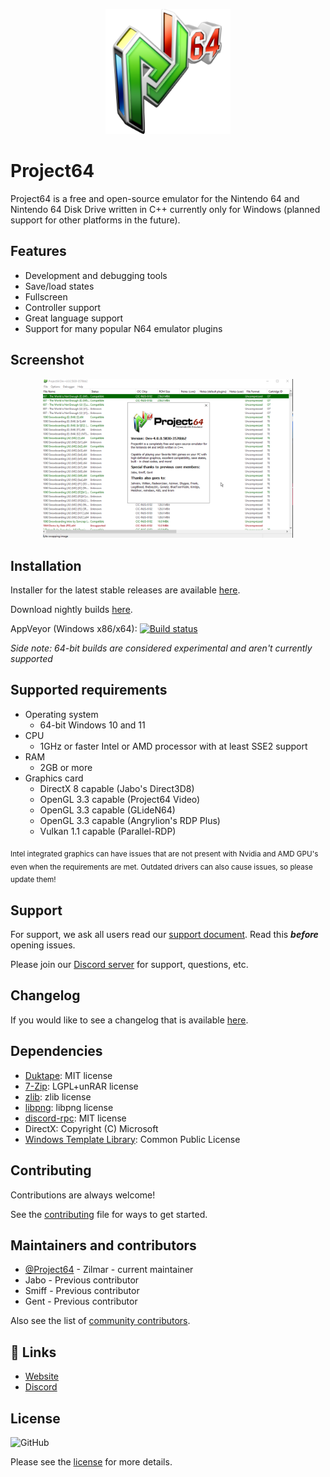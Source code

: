 <p align="center">
  <img src="./Docs/img/icon.png" alt="logo" width="200" />
</p>

# Project64

Project64 is a free and open-source emulator for the Nintendo 64 and Nintendo 64 Disk Drive written in C++ currently only for Windows (planned support for other platforms in the future).

## Features

- Development and debugging tools
- Save/load states
- Fullscreen
- Controller support
- Great language support
- Support for many popular N64 emulator plugins

## Screenshot

<p align="center">
  <img src="./Docs/img/screen.png" alt="screenshot" width="400" />
</p>

## Installation

Installer for the latest stable releases are available [here](https://www.pj64-emu.com/windows-downloads).

Download nightly builds [here](https://www.pj64-emu.com/nightly-builds).

AppVeyor (Windows x86/x64): [![Build status](https://ci.appveyor.com/api/projects/status/sbtwyhaexslyhgx3?svg=true
)](https://ci.appveyor.com/project/project64/project64/branch/develop)

*Side note: 64-bit builds are considered experimental and aren't currently supported*

## Supported requirements

* Operating system
  * 64-bit Windows 10 and 11
* CPU
  * 1GHz or faster Intel or AMD processor with at least SSE2 support
* RAM
  * 2GB or more
* Graphics card
  * DirectX 8 capable (Jabo's Direct3D8)
  * OpenGL 3.3 capable (Project64 Video)
  * OpenGL 3.3 capable (GLideN64)
  * OpenGL 3.3 capable (Angrylion's RDP Plus)
  * Vulkan 1.1 capable (Parallel-RDP)

<sub>Intel integrated graphics can have issues that are not present with Nvidia and AMD GPU's even when the requirements are met. Outdated drivers can also cause issues, so please update them!</sub>

## Support

For support, we ask all users read our [support document](./Docs/SUPPORT.md). Read this ***before*** opening issues.

Please join our [Discord server](https://discord.gg/Cg3zquF) for support, questions, etc.

## Changelog

If you would like to see a changelog that is available [here](./Docs/CHANGELOG.md).

## Dependencies

- [Duktape](https://duktape.org/): MIT license
- [7-Zip](https://7-zip.org/): LGPL+unRAR license
- [zlib](https://zlib.net/): zlib license
- [libpng](http://libpng.org/pub/png/libpng.html): libpng license
- [discord-rpc](https://github.com/discord/discord-rpc): MIT license
- DirectX: Copyright (C) Microsoft
- [Windows Template Library](https://wtl.sourceforge.io/): Common Public License

## Contributing

Contributions are always welcome!

See the [contributing](./.github/CONTRIBUTING.md) file for ways to get started.

## Maintainers and contributors

- [@Project64](https://www.github.com/project64) - Zilmar - current maintainer
- Jabo - Previous contributor
- Smiff - Previous contributor
- Gent - Previous contributor

Also see the list of [community contributors](https://github.com/project64/project64/contributors).

## 🔗 Links
- [Website](https://pj64-emu.com)
- [Discord](https://discord.gg/Cg3zquF)

## License

![GitHub](https://img.shields.io/github/license/project64/project64)

Please see the [license](./license.md) for more details.

